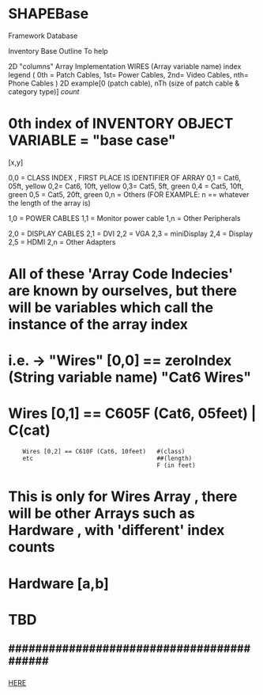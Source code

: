 # SHAPEBase
Framework Database


<START MESSAGE>
  Inventory Base Outline 
  To help
<END MESSAGE>
  
2D "columns" Array Implementation
WIRES (Array variable name)
index legend ( 0th = Patch Cables, 1st= Power Cables, 2nd= Video Cables, nth= Phone Cables )
  2D example[0 (patch cable), nTh (size of patch cable & category type)] *count*
  
# 0th index of INVENTORY OBJECT VARIABLE = "base case"
 
 [x,y]
 
 0,0 = CLASS INDEX , FIRST PLACE IS IDENTIFIER OF ARRAY
 0,1 = Cat6, 05ft, yellow
 0,2= Cat6, 10ft, yellow
 0,3= Cat5, 5ft, green
 0,4 = Cat5, 10ft, green
 0,5 = Cat5, 20ft, green
 0,n = Others (FOR EXAMPLE: n == whatever the length of the array is)
 
 1,0 = POWER CABLES
 1,1 = Monitor power cable
 1,n = Other Peripherals
 
 2,0 = DISPLAY CABLES
 2,1 = DVI
 2,2 = VGA
 2,3 = miniDisplay
 2,4 = Display
 2,5 = HDMI
 2,n = Other Adapters
 
 # All of these 'Array Code Indecies' are known by ourselves, but there will be variables which call the instance of the array index
 # i.e. <ArrayName> -> "Wires" [0,0] == zeroIndex (String variable name) "Cat6 Wires"
 #      Wires [0,1] == C605F (Cat6, 05feet) | C(cat)
        Wires [0,2] == C610F (Cat6, 10feet)   #(class)
        etc                                   ##(length)
                                              F (in feet)

# This is only for Wires Array , there will be other Arrays such as Hardware , with 'different' index counts
 # Hardware [a,b]
 # TBD
 
 ##########################################
 ------------------------------------------------------------------------------------------
###

<a href = "https://github.com/darienesf/SHAPEBase/blob/master/Capture.PNG">HERE </a>
  
###

